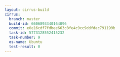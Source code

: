 ```yaml
---
layout: cirrus-build
cirrus:
  branch: master
  build-id: 6606893340164096
  commit: e0e16cdf7fdbee663c8fe4c9cc9ddfdac791199b
  task-id: 5773128552415232
  task-number: 9
  os-name: Ubuntu
  test-result: 0
---
```

